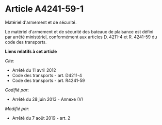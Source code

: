 # Article A4241-59-1

Matériel d'armement et de sécurité.

Le matériel d'armement et de sécurité des bateaux de plaisance est défini par arrêté ministériel, conformément aux articles
D. 4211-4 et R. 4241-59 du code des transports.

**Liens relatifs à cet article**

_Cite_:

  - Arrêté du 11 avril 2012
  - Code des transports - art. D4211-4
  - Code des transports - art. R4241-59

_Codifié par_:

  - Arrêté du 28 juin 2013 -  Annexe (V)

_Modifié par_:

  - Arrêté du 7 août 2019 - art. 2
